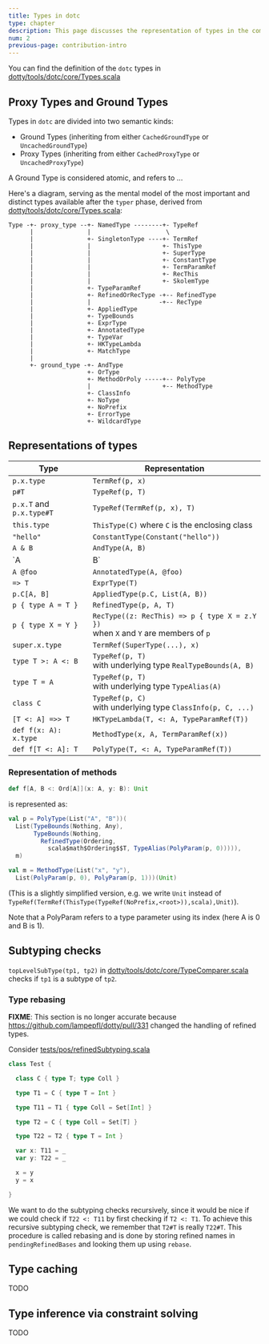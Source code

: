 ```yaml
---
title: Types in dotc
type: chapter
description: This page discusses the representation of types in the compiler
num: 2
previous-page: contribution-intro
---
```


You can find the definition of the `dotc` types in [dotty/tools/dotc/core/Types.scala][1]

## Proxy Types and Ground Types
Types in `dotc` are divided into two semantic kinds:
- Ground Types (inheriting from either `CachedGroundType` or `UncachedGroundType`)
- Proxy Types (inheriting from either `CachedProxyType` or `UncachedProxyType`)

A Ground Type is considered atomic, and refers to ...

Here's a diagram, serving as the mental model of the most important and distinct types available after the `typer` phase, derived from [dotty/tools/dotc/core/Types.scala][1]:

```
Type -+- proxy_type --+- NamedType --------+- TypeRef
      |               |                     \
      |               +- SingletonType ----+- TermRef
      |               |                    +- ThisType
      |               |                    +- SuperType
      |               |                    +- ConstantType
      |               |                    +- TermParamRef
      |               |                    +- RecThis
      |               |                    +- SkolemType
      |               +- TypeParamRef
      |               +- RefinedOrRecType -+-- RefinedType
      |               |                   -+-- RecType
      |               +- AppliedType
      |               +- TypeBounds
      |               +- ExprType
      |               +- AnnotatedType
      |               +- TypeVar
      |               +- HKTypeLambda
      |               +- MatchType
      |
      +- ground_type -+- AndType
                      +- OrType
                      +- MethodOrPoly -----+-- PolyType
                      |                    +-- MethodType
                      +- ClassInfo
                      +- NoType
                      +- NoPrefix
                      +- ErrorType
                      +- WildcardType

```

## Representations of types

Type                      | Representation
------------------------- | -----------------------------
`p.x.type`                | `TermRef(p, x)`
`p#T`                     | `TypeRef(p, T)`
`p.x.T` and `p.x.type#T`  | `TypeRef(TermRef(p, x), T)`
`this.type`               | `ThisType(C)` where `C` is the enclosing class
`"hello"`                 | `ConstantType(Constant("hello"))`
`A & B`                   | `AndType(A, B)`
`A | B`                   | `OrType(A, B)`
`A @foo`                  | `AnnotatedType(A, @foo)`
`=> T`                    | `ExprType(T)`
`p.C[A, B]`               | `AppliedType(p.C, List(A, B))`
`p { type A = T }`        | `RefinedType(p, A, T)`
`p { type X = Y }`        | `RecType((z: RecThis) => p { type X = z.Y })`<br/>when `X` and `Y` are members of `p`
`super.x.type`            | `TermRef(SuperType(...), x)`
`type T >: A <: B`        | `TypeRef(p, T)`<br/>with underlying type `RealTypeBounds(A, B)`
`type T = A`              | `TypeRef(p, T)`<br/>with underlying type `TypeAlias(A)`
`class C`                 | `TypeRef(p, C)`<br/>with underlying type `ClassInfo(p, C, ...)`
`[T <: A] =>> T`          | `HKTypeLambda(T, <: A, TypeParamRef(T))`
`def f(x: A): x.type`     | `MethodType(x, A, TermParamRef(x))`
`def f[T <: A]: T`        | `PolyType(T, <: A, TypeParamRef(T))`

### Representation of methods ###
```scala
def f[A, B <: Ord[A]](x: A, y: B): Unit
```
is represented as:

```scala
val p = PolyType(List("A", "B"))(
  List(TypeBounds(Nothing, Any),
       TypeBounds(Nothing,
         RefinedType(Ordering,
           scala$math$Ordering$$T, TypeAlias(PolyParam(p, 0))))),
  m)

val m = MethodType(List("x", "y"),
  List(PolyParam(p, 0), PolyParam(p, 1)))(Unit)
```
(This is a slightly simplified version, e.g. we write `Unit` instead of
`TypeRef(TermRef(ThisType(TypeRef(NoPrefix,<root>)),scala),Unit)`).

Note that a PolyParam refers to a type parameter using its index (here A is 0
and B is 1).

## Subtyping checks ##
`topLevelSubType(tp1, tp2)` in [dotty/tools/dotc/core/TypeComparer.scala][4]
checks if `tp1` is a subtype of `tp2`.

### Type rebasing ###
**FIXME**: This section is no longer accurate because
https://github.com/lampepfl/dotty/pull/331 changed the handling of refined
types.

Consider [tests/pos/refinedSubtyping.scala][5]
```scala
class Test {

  class C { type T; type Coll }

  type T1 = C { type T = Int }

  type T11 = T1 { type Coll = Set[Int] }

  type T2 = C { type Coll = Set[T] }

  type T22 = T2 { type T = Int }

  var x: T11 = _
  var y: T22 = _

  x = y
  y = x

}
```
We want to do the subtyping checks recursively, since it would be nice if we
could check if `T22 <: T11` by first checking if `T2 <: T1`. To achieve this
recursive subtyping check, we remember that `T2#T` is really `T22#T`. This
procedure is called rebasing and is done by storing refined names in
`pendingRefinedBases` and looking them up using `rebase`.

## Type caching ##
TODO

## Type inference via constraint solving ##
TODO

[1]: https://github.com/lampepfl/dotty/blob/master/compiler/src/dotty/tools/dotc/core/Types.scala
[2]: https://github.com/samuelgruetter/dotty/blob/classdiagrampdf/dotty-types.pdf
[3]: https://github.com/samuelgruetter/scaladiagrams/tree/print-descendants
[4]: https://github.com/lampepfl/dotty/blob/master/compiler/src/dotty/tools/dotc/core/TypeComparer.scala
[5]: https://github.com/lampepfl/dotty/blob/master/tests/pos/refinedSubtyping.scala
